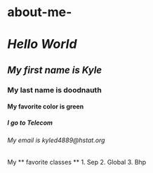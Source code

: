 
# about-me-
# _Hello World_
## _My **first name** is Kyle_
<h3> My last name is doodnauth</h3>
<h4> My favorite color is green</h4>
<h5> I go to Telecom</h5>
<h6> My email is kyled4889@hstat.org</h6>
 My  ** favorite classes ** 
1. Sep
2. Global
3. Bhp
 
                                        
 
 